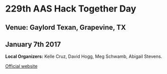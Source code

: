 # 229th AAS Hack Together Day

## Venue: Gaylord Texan, Grapevine, TX

## January 7th 2017

**Local Organizers:** Kelle Cruz, David Hogg, Meg Schwamb, Abigail Stevens.

[Official website](http://www.astrobetter.com/wiki/AASHackDay)